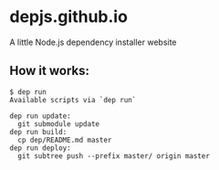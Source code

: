 # depjs.github.io
A little Node.js dependency installer website

## How it works:
```console
$ dep run
Available scripts via `dep run`

dep run update:
  git submodule update
dep run build:
  cp dep/README.md master
dep run deploy:
  git subtree push --prefix master/ origin master
```
